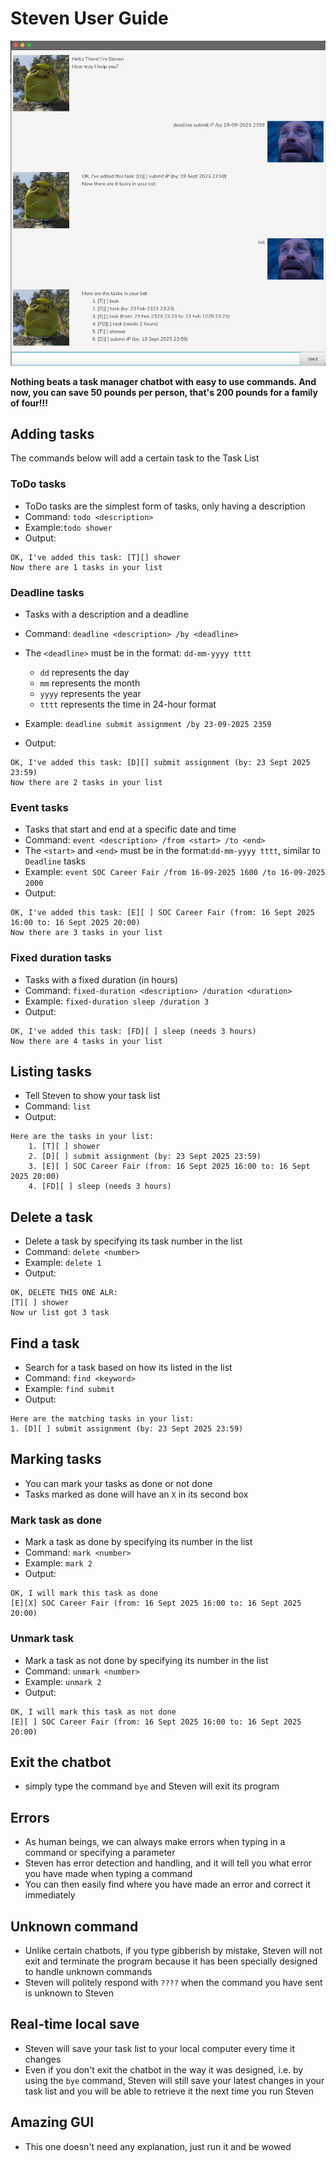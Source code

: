 # Steven User Guide

![Screenshot of UI](./Ui.png)

**Nothing beats a task manager chatbot with easy to use commands.
And now, you can save 50 pounds per person,
that's 200 pounds for a family of four!!!**

## Adding tasks
The commands below will add a certain task to the Task List

### ToDo tasks
- ToDo tasks are the simplest form of tasks, only having a description
- Command: `todo <description>`
- Example:`todo shower`
- Output: 
```
OK, I've added this task: [T][] shower
Now there are 1 tasks in your list
```

### Deadline tasks
- Tasks with a description and a deadline
- Command: `deadline <description> /by <deadline>`
- The `<deadline>` must be in the format: `dd-mm-yyyy tttt`
  - `dd` represents the day
  - `mm` represents the month
  - `yyyy` represents the year 
  - `tttt` represents the time in 24-hour format 

- Example: `deadline submit assignment /by 23-09-2025 2359`
- Output:
```
OK, I've added this task: [D][] submit assignment (by: 23 Sept 2025 23:59)
Now there are 2 tasks in your list
```

### Event tasks
- Tasks that start and end at a specific date and time
- Command: `event <description> /from <start> /to <end>`
- The `<start>` and `<end>` must be in the format:`dd-mm-yyyy tttt`, similar to `Deadline` tasks
- Example: `event SOC Career Fair /from 16-09-2025 1600 /to 16-09-2025 2000`
- Output: 
```
OK, I've added this task: [E][ ] SOC Career Fair (from: 16 Sept 2025 16:00 to: 16 Sept 2025 20:00)
Now there are 3 tasks in your list
```

### Fixed duration tasks
- Tasks with a fixed duration (in hours) 
- Command: `fixed-duration <description> /duration <duration>`
- Example: `fixed-duration sleep /duration 3`
- Output: 
```
OK, I've added this task: [FD][ ] sleep (needs 3 hours)
Now there are 4 tasks in your list
```

## Listing tasks
- Tell Steven to show your task list 
- Command: `list`
- Output:
```
Here are the tasks in your list: 
    1. [T][ ] shower
    2. [D][ ] submit assignment (by: 23 Sept 2025 23:59)
    3. [E][ ] SOC Career Fair (from: 16 Sept 2025 16:00 to: 16 Sept 2025 20:00)
    4. [FD][ ] sleep (needs 3 hours)
```

## Delete a task
- Delete a task by specifying its task number in the list 
- Command: `delete <number>`
- Example: `delete 1`
- Output:
``` 
OK, DELETE THIS ONE ALR:
[T][ ] shower
Now ur list got 3 task
```

## Find a task
- Search for a task based on how its listed in the list
- Command: `find <keyword>`
- Example: `find submit`
- Output:
```
Here are the matching tasks in your list:
1. [D][ ] submit assignment (by: 23 Sept 2025 23:59)
```

## Marking tasks
- You can mark your tasks as done or not done
- Tasks marked as done will have an `X` in its second box

### Mark task as done
- Mark a task as done by specifying its number in the list
- Command: `mark <number>`
- Example: `mark 2`
- Output:
```
OK, I will mark this task as done 
[E][X] SOC Career Fair (from: 16 Sept 2025 16:00 to: 16 Sept 2025 20:00)
```

### Unmark task
- Mark a task as not done by specifying its number in the list
- Command: `unmark <number>`
- Example: `unmark 2`
- Output:
```
OK, I will mark this task as not done 
[E][ ] SOC Career Fair (from: 16 Sept 2025 16:00 to: 16 Sept 2025 20:00)
```

## Exit the chatbot
- simply type the command `bye` and Steven will exit its program

## Errors
- As human beings, we can always make errors when typing in a command or specifying a parameter
- Steven has error detection and handling, and it will tell you what error you have made when typing a command
- You can then easily find where you have made an error and correct it immediately 

## Unknown command
- Unlike certain chatbots, if you type gibberish by mistake, Steven will not exit and terminate the program because 
it has been specially designed to handle unknown commands
- Steven will politely respond with `????` when the command you have sent is unknown to Steven

## Real-time local save
- Steven will save your task list to your local computer every time it changes
- Even if you don't exit the chatbot in the way it was designed, i.e. by using the `bye` command, Steven will still 
save your latest changes in your task list and you will be able to retrieve it the next time you run Steven

## Amazing GUI
- This one doesn't need any explanation, just run it and be wowed